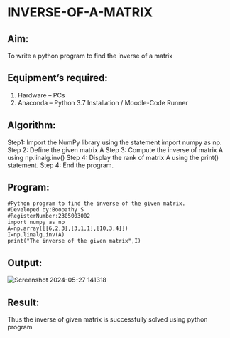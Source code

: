 # INVERSE-OF-A-MATRIX
## Aim:
To write a python program to find the inverse of a matrix
## Equipment’s required:
1. 	Hardware – PCs
2. 	Anaconda – Python 3.7 Installation / Moodle-Code Runner
## Algorithm:
Step1:
Import the NumPy library using the statement import numpy as np.
Step 2:
Define the given matrix A
Step 3:
Compute the inverse of matrix A using np.linalg.inv()
Step 4:
Display the rank of matrix A using the print() statement.
Step 4:
End the program.
## Program:
```
#Python program to find the inverse of the given matrix.
#Developed by:Boopathy S
#RegisterNumber:2305003002
import numpy as np
A=np.array([[6,2,3],[3,1,1],[10,3,4]])
I=np.linalg.inv(A)
print("The inverse of the given matrix",I)
```
## Output:
![Screenshot 2024-05-27 141318](https://github.com/BOOPATHYS0660/INVERSE-OF-A-MATRIX/assets/155909381/90319825-ce71-4e87-9821-4941ec713cbd)

## Result:
Thus the inverse of given matrix is successfully solved using python program

